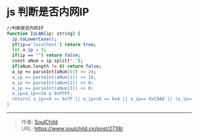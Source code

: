 # js 判断是否内网IP

<!--more-->
```bash
//判断是否内网IP
function IsLAN(ip: string) {
  ip.toLowerCase();
  if(ip=='localhost') return true;
  let a_ip = 0;
  if(ip == "") return false;
  const aNum = ip.split(".");
  if(aNum.length != 4) return false;
  a_ip += parseInt(aNum[0]) << 24;
  a_ip += parseInt(aNum[1]) << 16;
  a_ip += parseInt(aNum[2]) << 8;
  a_ip += parseInt(aNum[3]) << 0;
  a_ip=a_ip>>16 & 0xFFFF;
  return( a_ip>>8 == 0x7F || a_ip>>8 == 0xA || a_ip== 0xC0A8 || (a_ip>=0xAC10 && a_ip<=0xAC1F) );
}
```


---

> 作者: [SoulChild](https://www.soulchild.cn)  
> URL: https://www.soulchild.cn/post/2738/  


